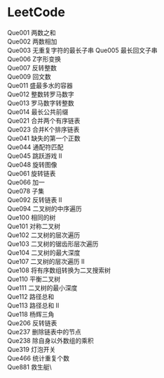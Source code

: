 # LeetCode

Que001      两数之和\
Que002      两数相加\
Que003      无重复字符的最长子串
Que005      最长回文子串\
Que006      Z字形变换\
Que007      反转整数\
Que009      回文数\
Que011      盛最多水的容器\
Que012      整数转罗马数字\
Que013      罗马数字转整数\
Que014      最长公共前缀\
Que021      合并两个有序链表\
Que023      合并K个排序链表\
Que041      缺失的第一个正数\
Que044      通配符匹配\
Que045      跳跃游戏 II\
Que048      旋转图像\
Que061      旋转链表\
Que066      加一\
Que078      子集\
Que092      反转链表 II\
Que094      二叉树的中序遍历\
Que100      相同的树\
Que101      对称二叉树\
Que102      二叉树的层次遍历\
Que103      二叉树的锯齿形层次遍历\
Que104      二叉树的最大深度\
Que107      二叉树的层次遍历 II\
Que108      将有序数组转换为二叉搜索树\
Que110      平衡二叉树\
Que111      二叉树的最小深度\
Que112      路径总和\
Que113      路径总和 II\
Que118      杨辉三角\
Que206      反转链表\
Que237      删除链表中的节点\
Que238      除自身以外数组的乘积\
Que319      灯泡开关\
Que466      统计重复个数\
Que881      救生艇\